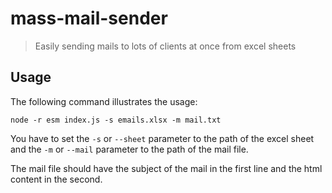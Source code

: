 # mass-mail-sender

> Easily sending mails to lots of clients at once from excel sheets

## Usage

The following command illustrates the usage: 

```node -r esm index.js -s emails.xlsx -m mail.txt```

You have to set the `-s` or `--sheet` parameter to the path of the excel sheet and the `-m` or `--mail` parameter to the path of the mail file. 

The mail file should have the subject of the mail in the first line and the html content in the second. 